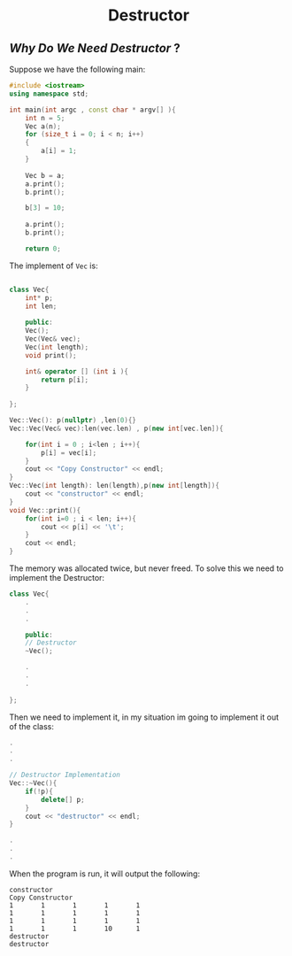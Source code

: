 #
<h1 align="center"> Destructor</h1>

## *Why Do We Need Destructor* ?
Suppose we have the following main:
```cpp
#include <iostream>
using namespace std;

int main(int argc , const char * argv[] ){
    int n = 5;
    Vec a(n);
    for (size_t i = 0; i < n; i++)
    {
        a[i] = 1;
    }
    
    Vec b = a;
    a.print();
    b.print();

    b[3] = 10;
    
    a.print();
    b.print();

    return 0;
```
The implement of `Vec` is:
```cpp

class Vec{
    int* p;
    int len;
    
    public:
    Vec();
    Vec(Vec& vec);
    Vec(int length);
    void print();

    int& operator [] (int i ){
        return p[i];
    }
    
};

Vec::Vec(): p(nullptr) ,len(0){}
Vec::Vec(Vec& vec):len(vec.len) , p(new int[vec.len]){

    for(int i = 0 ; i<len ; i++){
        p[i] = vec[i];
    }
    cout << "Copy Constructor" << endl;
}
Vec::Vec(int length): len(length),p(new int[length]){
    cout << "constructor" << endl;
}
void Vec::print(){
    for(int i=0 ; i < len; i++){
        cout << p[i] << '\t';
    }
    cout << endl;
}
```
The memory was allocated twice, but never freed.
To solve this we need to implement the Destructor:
```cpp
class Vec{
    .
    .
    .

    public:
    // Destructor
    ~Vec();

    .
    .
    .
    
};
```
Then we need to implement it, in my situation im going to implement it out of the class:


```cpp
.
.
.

// Destructor Implementation
Vec::~Vec(){
    if(!p){
        delete[] p;
    }
    cout << "destructor" << endl;
}

.
.
.

```

When the program is run, it will output the following:
```
constructor
Copy Constructor
1       1       1       1       1
1       1       1       1       1
1       1       1       1       1
1       1       1       10      1
destructor
destructor
```